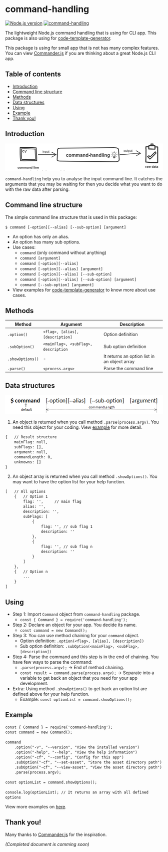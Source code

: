 # command-handling
[![Node.js version](https://img.shields.io/node/v/code-template-generator.svg?style=flat)](https://nodejs.org)   [![command-handling](https://img.shields.io/npm/v/command-handling.svg?style=flat)](https://www.npmjs.com/package/command-handling/)

The lightweight Node.js command handling that is using for CLI app. This package is also using for [code-template-generator](https://www.npmjs.com/package/code-template-generator).

This package is using for small app that is not has many complex features. You can view [Commander.js](https://github.com/tj/commander.js) if you are thinking about a great Node.js CLI app.

## Table of contents
* [Introduction](#introduction)
* [Command line structure](#command-line-structure)
* [Methods](#methods)
* [Data structures](#data-structures)
* [Using](#using)
* [Example](#example)
* [Thank you!](#thank-you)

## Introduction
![How it works](./assets/howitworks.png)

`command-handling` help you to analyse the input command line. It catches the arguments that you may be waiting for then you decide what you want to do with the raw data after parsing.

## Command line structure
The simple command line structure that is used in this package:

`$ command [-option][--alias] [--sub-option] [argument]`

* An option has only an alias.
* An option has many sub options.
* Use cases:
    * `command` (only command without anything)
    * `command [argument]`
    * `command [-option][--alias]`
    * `command [-option][--alias] [argument]`
    * `command [-option][--alias] [--sub-option]`
    * `command [-option][--alias] [--sub-option] [argument]`
    * `command [--sub-option] [argument]`
* View examples for [code-template-generator](https://www.npmjs.com/package/code-template-generator#5-examples) to know more about use cases.

## Methods
|Method|Argument|Description|
|---|---|---|
|`.option()`|`<flag>, [alias], [description]`|Option definition|
|`.subOption()`|`<mainFlag>, <subFlag>, description`|Sub option definition|
|`.showOptions()`|-|It returns an option list in an object array|
|`.parse()`|`<process.argv>`|Parse the command line|

## Data structures

![Command structure](./assets/command-structure.png)

1. An object is returned when you call method `.parse(process.argv)`. You need this object for your coding. View [example](#example) for more detail.

```
{   // Result structure
    mainFlag: null,
    subFlags: [],
    argument: null,
    commandLength: 0,
    unknowns: []
}
```

2. An object array is returned when you call method `.showOptions()`. You may want to have the option list for your help function.

```
[   // All options
    {   // Option 1
        flag: '',     // main flag
        alias: '',
        description: '',
        subFlags: [
            {
                flag: '', // sub flag 1
                description: ''
            },
            {
                flag: '', // sub flag n
                description: ''
            }
        ]
    },
    {   // Option n
        ...
    }
]
```

## Using
* Step 1: Import `Command` object from `command-handling` package.
   * `const { Command } = require('command-handling');`
* Step 2: Declare an object for your app. You decide its name.
   * `const command = new Command();`
* Step 3: You can use method chaining for your `command` object.
    * Option definition: `.option(<flag>, [alias], [description])`
    * Sub option definition: `.subOption(<mainFlag>, <subFlag>, [description])`
* Step 4: Parse the command and this step is in the end of chaining. You have few ways to parse the command:
   * `.parse(process.argv);` -> End of method chaining.
    * `const result = command.parse(process.argv);` -> Separate into a variable to get back an object that you need for your app development.
* Extra: Using method `.showOptions()` to get back an option list are defined above for your help function.
    * Example: `const optionList = command.showOptions();`

## Example

```
const { Command } = require('command-handling');
const command = new Command();

command
    .option("-v", "--version", "View the installed version")
    .option("-help", "--help", "View the help information")
    .option("-cf", "--config", "Config for this app")
    .subOption("-cf", "--set-asset", "Store the asset directory path")
    .subOption("-cf", "--view-asset", "View the asset directory path")
    .parse(process.argv);

const optionList = command.showOptions();

console.log(optionList); // It returns an array with all defined options
```

View more examples on [here](https://github.com/nguyenkhois/command-handling/tree/master/examples).

## Thank you!
Many thanks to [Commander.js](https://github.com/tj/commander.js) for the inspiration.

*(Completed document is comming soon)*
